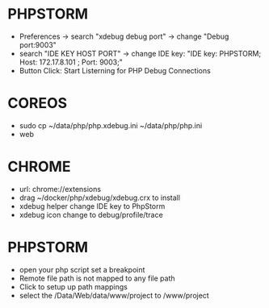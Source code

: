 # PHPSTORM

* Preferences -> search "xdebug debug port" -> change "Debug port:9003"
* search "IDE KEY HOST PORT" -> change IDE key: "IDE key: PHPSTORM; Host: 172.17.8.101 ; Port: 9003;"
* Button Click: Start Listerning for PHP Debug Connections

# COREOS

* sudo cp ~/data/php/php.xdebug.ini ~/data/php/php.ini
* web

# CHROME

* url: chrome://extensions
* drag ~/docker/php/xdebug/xdebug.crx to install
* xdebug helper change IDE key to PhpStorm
* xdebug icon change to debug/profile/trace

# PHPSTORM

* open your php script set a breakpoint
* Remote file path is not mapped to any file path
* Click to setup up path mappings
* select the /Data/Web/data/www/project to /www/project
